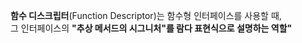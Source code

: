 **함수 디스크립터**(Function Descriptor)는 함수형 인터페이스를 사용할 때,  
그 인터페이스의 **"추상 메서드의 시그니처"를 람다 표현식으로 설명하는 역할"**